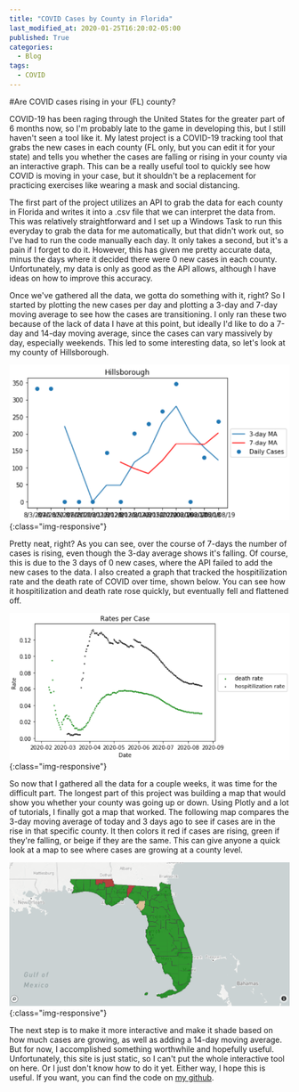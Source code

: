 ```yaml
---
title: "COVID Cases by County in Florida"
last_modified_at: 2020-01-25T16:20:02-05:00
published: True
categories:
  - Blog
tags:
  - COVID
---
```


#Are COVID cases rising in your (FL) county?

COVID-19 has been raging through the United States for the greater part of 6 months now, so I'm probably late to the game in developing this, but I still haven't seen a tool like it. My latest project is a COVID-19 tracking tool that grabs the new cases in each county (FL only, but you can edit it for your state) and tells you whether the cases are falling or rising in your county via an interactive graph. This can be a really useful tool to quickly see how COVID is moving in your case, but it shouldn't be a replacement for practicing exercises like wearing a mask and social distancing.

The first part of the project utilizes an API to grab the data for each county in Florida and writes it into a .csv file that we can interpret the data from. This was relatively straightforward and I set up a Windows Task to run this everyday to grab the data for me automatically, but that didn't work out, so I've had to run the code manually each day. It only takes a second, but it's a pain if I forget to do it. However, this has given me pretty accurate data, minus the days where it decided there were 0 new cases in each county. Unfortunately, my data is only as good as the API allows, although I have ideas on how to improve this accuracy. 

Once we've gathered all the data, we gotta do something with it, right? So I started by plotting the new cases per day and plotting a 3-day and 7-day moving average to see how the cases are transitioning. I only ran these two because of the lack of data I have at this point, but ideally I'd like to do a 7-day and 14-day moving average, since the cases can vary massively by day, especially weekends. This led to some interesting data, so let's look at my county of Hillsborough.

![Hillsborough County new cases](/assets/images/CovidByCounty/HillsboroughCases.png){:class="img-responsive"}

Pretty neat, right? As you can see, over the course of 7-days the number of cases is rising, even though the 3-day average shows it's falling. Of course, this is due to the 3 days of 0 new cases, where the API failed to add the new cases to the data. I also created a graph that tracked the hospitilization rate and the death rate of COVID over time, shown below. You can see how it hospitilization and death rate rose quickly, but eventually fell and flattened off.

![Hillsborough County new cases](/assets/images/CovidByCounty/DeathRate.png){:class="img-responsive"}

So now that I gathered all the data for a couple weeks, it was time for the difficult part. The longest part of this project was building a map that would show you whether your county was going up or down. Using Plotly and a lot of tutorials, I finally got a map that worked. The following map compares the 3-day moving average of today and 3 days ago to see if cases are in the rise in that specific county. It then colors it red if cases are rising, green if they're falling, or beige if they are the same. This can give anyone a quick look at a map to see where cases are growing at a county level.

![Hillsborough County new cases](/assets/images/CovidByCounty/FloridaCovidMap.png){:class="img-responsive"}

The next step is to make it more interactive and make it shade based on how much cases are growing, as well as adding a 14-day moving average. But for now, I accomplished something worthwhile and hopefully useful. Unfortunately, this site is just static, so I can't put the whole interactive tool on here. Or I just don't know how to do it yet. Either way, I hope this is useful. If you want, you can find the code on [my github](https://github.com/sleavor/FloridaCOVIDData).